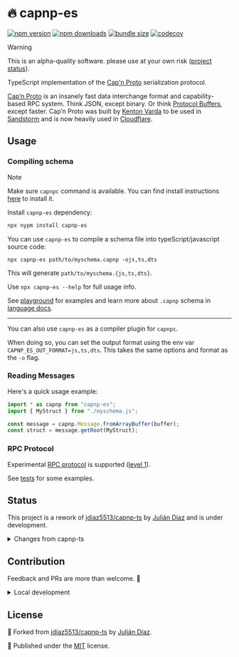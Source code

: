 # 🔥 capnp-es

<!-- automd:badges bundlephobia codecov -->

[![npm version](https://img.shields.io/npm/v/capnp-es)](https://npmjs.com/package/capnp-es)
[![npm downloads](https://img.shields.io/npm/dm/capnp-es)](https://npm.chart.dev/capnp-es)
[![bundle size](https://img.shields.io/bundlephobia/minzip/capnp-es)](https://bundlephobia.com/package/capnp-es)
[![codecov](https://img.shields.io/codecov/c/gh/unjs/capnp-es)](https://codecov.io/gh/unjs/capnp-es)

<!-- /automd -->

> [!WARNING]
> This is an alpha-quality software. please use at your own risk ([project status](#status)).

TypeScript implementation of the [Cap'n Proto](https://capnproto.org) serialization protocol.

[Cap’n Proto](https://capnproto.org/) is an insanely fast data interchange format and capability-based RPC system. Think JSON, except binary. Or think [Protocol Buffers](https://github.com/protocolbuffers/protobuf), except faster. Cap’n Proto was built by [Kenton Varda](https://github.com/kentonv) to be used in [Sandstorm](https://capnproto.org/faq.html#sandstorm) and is now heavily used in [Cloudflare](https://capnproto.org/faq.html#cloudflare).

## Usage

### Compiling schema

> [!NOTE]
> Make sure `capnpc` command is available. You can find install instructions [here](https://capnproto.org/install.html) to install it.

Install `capnp-es` dependency:

```sh
npx nypm install capnp-es
```

You can use `capnp-es` to compile a schema file into typeScript/javascript source code:

```shell
npx capnp-es path/to/myschema.capnp -ojs,ts,dts
```

This will generate `path/to/myschema.{js,ts,dts}`.

Use `npx capnp-es --help` for full usage info.

See [playground](./playground/) for examples and learn more about `.capnp` schema in [language docs](https://capnproto.org/language.html).

---

You can also use `capnp-es` as a compiler plugin for `capnpc`.

When doing so, you can set the output format using the env var `CAPNP_ES_OUT_FORMAT=js,ts,dts`. This takes the same options and format as the `-o` flag.

### Reading Messages

Here's a quick usage example:

```ts
import * as capnp from "capnp-es";
import { MyStruct } from "./myschema.js";

const message = capnp.Message.fromArrayBuffer(buffer);
const struct = message.getRoot(MyStruct);
```

### RPC Protocol

Experimental [RPC protocol](https://capnproto.org/rpc.html) is supported ([level 1](https://capnproto.org/rpc.html#protocol-features)).

See [tests](./test/integration/rpc.spec.ts) for some examples.

## Status

This project is a rework of [jdiaz5513/capnp-ts](https://github.com/jdiaz5513/capnp-ts/) by [Julián Díaz](https://github.com/jdiaz5513) and is under development.

<details>

<summary>Changes from capnp-ts</summary>

- Internal refactors and simplifications as was playing around.
- Compiler, runtime, and std lib published via a single and compact ESM-only package with subpath exports.
- Compiler updated to use Typescript v5 API
- Output files can be `.ts` (new), `.js` (ESM instead of CJS), and `.d.ts` and has no `.capnp` suffix.
- Compiler API can be used via the `capnp-es/compiler` subpath export programmatically.
- Use native `TextEncoder` and `TextDecoder` for utf8 encoding
- Enums are typed plain JS objects (this way `.ts` files work with strip-only ts loaders without enum support.)
- Compiler CLI can directly accept a path to `.capnp` files and internally use `capnpc`
- Built-in schemas are compiled from source (compiler, compiles itself. so cool right?)
- Use reflection (getter setters) to access structs.
- RPC level-1 merged from [jdiaz5513/capnp-ts#169](https://github.com/jdiaz5513/capnp-ts/pull/169).
- List interface implements [`Array` object](https://developer.mozilla.org/en-US/docs/Web/JavaScript/Reference/Global_Objects/Array) (custom methods removed).
- Pointers had been improved to feel (inspected and serialized) like native JS values as much as possible.
- Basic JSDocs generated for class and getter

</details>

## Contribution

Feedback and PRs are more than welcome. 🙏

<details>

<summary>Local development</summary>

- Clone this repository
- Install the latest LTS version of [Node.js](https://nodejs.org/en/)
- Enable [Corepack](https://github.com/nodejs/corepack) using `corepack enable`
- Install dependencies using `pnpm install`
- Run interactive tests using `pnpm dev`

</details>

## License

🔀 Forked from [jdiaz5513/capnp-ts](https://github.com/jdiaz5513/capnp-ts/) by [Julián Díaz](https://github.com/jdiaz5513).

💛 Published under the [MIT](https://github.com/unjs/capnp-es/blob/main/LICENSE) license.
